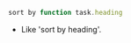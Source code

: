 <!-- placeholder to force blank line before included text -->


```javascript
sort by function task.heading
```

- Like 'sort by heading'.


<!-- placeholder to force blank line after included text -->
